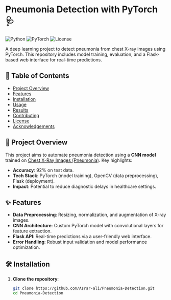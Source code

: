 # Pneumonia Detection with PyTorch 🩺

![Python](https://img.shields.io/badge/Python-3.8%2B-blue)
![PyTorch](https://img.shields.io/badge/PyTorch-1.9%2B-orange)
![License](https://img.shields.io/badge/License-MIT-green)

A deep learning project to detect pneumonia from chest X-ray images using PyTorch. This repository includes model training, evaluation, and a Flask-based web interface for real-time predictions.

## 📌 Table of Contents
- [Project Overview](#-project-overview)
- [Features](#-features)
- [Installation](#-installation)
- [Usage](#-usage)
- [Results](#-results)
- [Contributing](#-contributing)
- [License](#-license)
- [Acknowledgements](#-acknowledgements)

## 🚀 Project Overview
This project aims to automate pneumonia detection using a **CNN model** trained on [Chest X-Ray Images (Pneumonia)](https://www.kaggle.com/paultimothymooney/chest-xray-pneumonia). Key highlights:  
- **Accuracy**: 92% on test data.  
- **Tech Stack**: PyTorch (model training), OpenCV (data preprocessing), Flask (deployment).  
- **Impact**: Potential to reduce diagnostic delays in healthcare settings.  

## ✨ Features
- **Data Preprocessing**: Resizing, normalization, and augmentation of X-ray images.  
- **CNN Architecture**: Custom PyTorch model with convolutional layers for feature extraction.  
- **Flask API**: Real-time predictions via a user-friendly web interface.  
- **Error Handling**: Robust input validation and model performance optimization.  

## 🛠️ Installation
1. **Clone the repository**:  
   ```bash
   git clone https://github.com/Asrar-ali/Pneumonia-Detection.git
   cd Pneumonia-Detection
